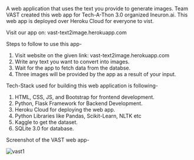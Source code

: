 A web application that uses the text you provide to generate images. Team VAST created this web app for Tech-A-Thon 3.0 organized Ineuron.ai. This web app is deployed over Heroku Cloud for everyone to vist.

Visit our app on: vast-text2image.herokuapp.com

Steps to follow to use this app-

1. Visit website on the given link: vast-text2image.herokuapp.com
2. Write any text you want to convert into images.
3. Wait for the app to fetch data from the databse.
4. Three images will be provided by the app as a result of your input.

Tech-Stack used for building this web application is following-

1. HTML, CSS, JS, and Bootstrap for frontend development.
2. Python, Flask Framework for Backend Development.
3. Heroku Cloud for deploying the web app.
4. Python Libraries like Pandas, Scikit-Learn, NLTK etc
5. Kaggle to get the dataset.
6. SQLite 3.0 for database.

Screenshot of the VAST web app- 

![vast1](https://user-images.githubusercontent.com/73304623/192300671-62c7348f-21c6-44cf-b90c-484288bec9e4.png)
